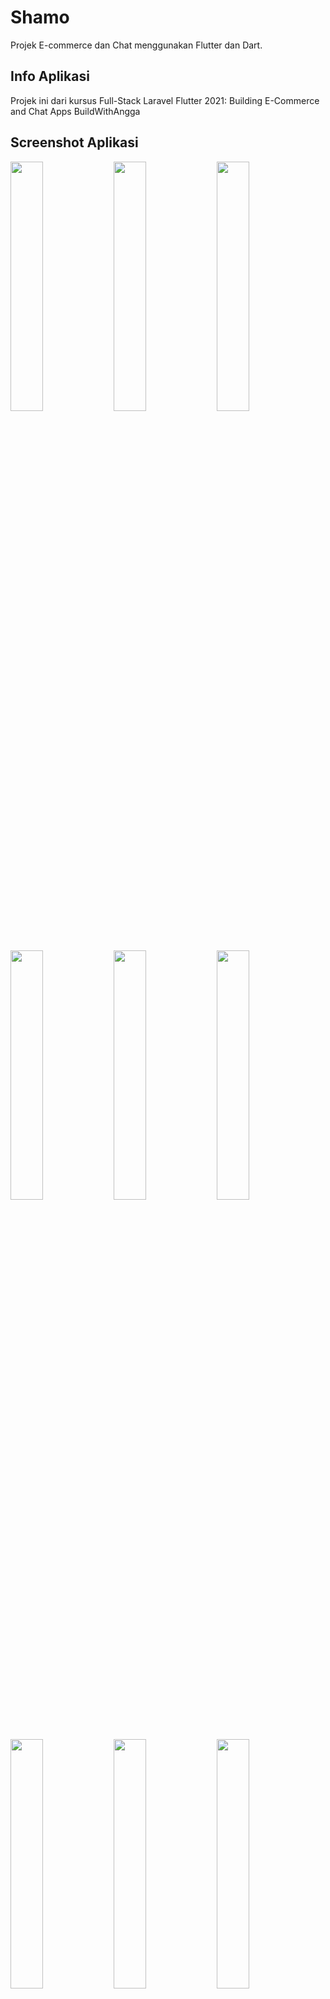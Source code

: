 # Shamo

Projek E-commerce dan Chat menggunakan Flutter dan Dart.

## Info Aplikasi

Projek ini dari kursus Full-Stack Laravel Flutter 2021: Building E-Commerce and Chat Apps BuildWithAngga

## Screenshot Aplikasi
<p float="left">
  <img src="https://github.com/AlescoZai/shamo-ecommerce-frontend/assets/36691452/b212c915-12cd-4bcc-a5aa-6917caf41ecb" width="32%" />
  <img src="https://github.com/AlescoZai/shamo-ecommerce-frontend/assets/36691452/fe810f18-cbd4-437a-b824-f33b11fb9e9e" width="32%" />
  <img src="https://github.com/AlescoZai/shamo-ecommerce-frontend/assets/36691452/1a511da9-dd02-4d1e-abef-53238b5a2872" width="32%" />
</p>
<p float="left">
  <img src="https://github.com/AlescoZai/shamo-ecommerce-frontend/assets/36691452/c419b4bb-ce89-4f97-bfec-455c2e97f45a" width="32%" />
  <img src="https://github.com/AlescoZai/shamo-ecommerce-frontend/assets/36691452/c5209d0c-aba4-4adb-b916-62edd1fc9838" width="32%" />
  <img src="https://github.com/AlescoZai/shamo-ecommerce-frontend/assets/36691452/db6c5e83-356e-4237-8e01-02fe33696613" width="32%" />
</p>
<p float="left">
  <img src="https://github.com/AlescoZai/shamo-ecommerce-frontend/assets/36691452/17f5afb2-4c2a-48f0-9238-c09e8f43f17f" width="32%" />
  <img src="https://github.com/AlescoZai/shamo-ecommerce-frontend/assets/36691452/5cbea84d-99af-42e1-91db-ab8dee743ce0" width="32%" />
  <img src="https://github.com/AlescoZai/shamo-ecommerce-frontend/assets/36691452/81143280-d500-4155-b690-feccfefff4e9" width="32%" />
</p>

